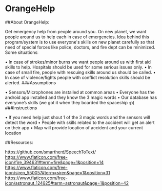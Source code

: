 # OrangeHelp

##About OrangeHelp:

Get emergency help from people around you. On new planet, we want people around us to help each in case of emergencies. Idea behind this program/system is to use everyone's skills on new planet carefully so that need of special forces like police, doctors, and fire dept can be minimized. Some situations:


•    In case of strokes/minor burns we want people around us with first aid skills to help. Hospitals should be used for some serious issues only.
•    In case of small fire, people with rescuing skills around us should be called.
•    In case of violence/fights people with conflict resolution skills should be alerted.
###Assumptions


•    Sensors/Microphones are installed at common areas
•    Everyone has the android app installed and they know the 3 magic words
•    Our database has everyone’s skills (we got it when they boarded the
       spaceship :p)
###Instructions


•    If you need help just shout 1 of the 3 magic words and the sensors will
       detect the word
•    People with skills related to the accident will get an alert on their app
•    Map will provide location of accident and your current location



##Resources:

https://github.com/smartherd/SpeechToText/
https://www.flaticon.com/free-icon/fire_394631#term=fire&page=1&position=14
https://www.flaticon.com/free-icon/siren_550057#term=siren&page=1&position=31
https://www.flaticon.com/free-icon/astronaut_124625#term=astronaut&page=1&position=42
